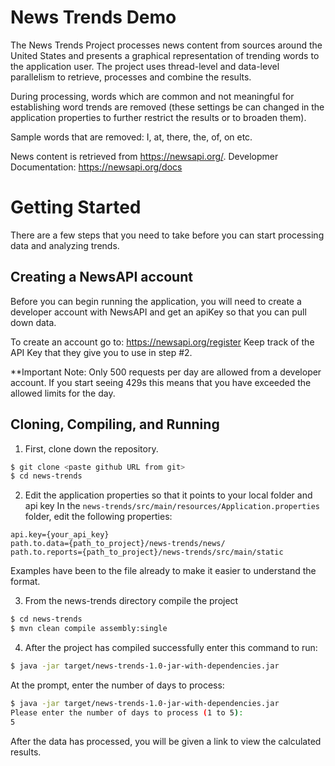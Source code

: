 # News Trends Demo

The News Trends Project processes news content from sources around the United States and presents a graphical representation of trending words to the application user. The project uses thread-level and data-level parallelism to retrieve, processes and combine the results. 

During processing, words which are common and not meaningful for establishing word trends are removed (these settings be can changed in the application properties to further restrict the results or to broaden them).

Sample words that are removed: I, at, there, the, of, on etc.

News content is retrieved from https://newsapi.org/.
Developmer Documentation: https://newsapi.org/docs

Getting Started
==========================

There are a few steps that you need to take before you can start processing data and analyzing trends.

Creating a NewsAPI account
--------------------------
Before you can begin running the application, you will need to create a developer account with NewsAPI and get an apiKey so that you can pull down data.

To create an account go to: https://newsapi.org/register
Keep track of the API Key that they give you to use in step #2.

**Important Note: Only 500 requests per day are allowed from a developer account. If you start seeing 429s this means that you have exceeded the allowed limits for the day.

Cloning, Compiling, and Running
--------------------------------

1. First, clone down the repository. 
```sh
$ git clone <paste github URL from git>
$ cd news-trends
```
2. Edit the application properties so that it points to your local folder and api key
In the `news-trends/src/main/resources/Application.properties` folder, edit the following properties:

```
api.key={your_api_key}
path.to.data={path_to_project}/news-trends/news/
path.to.reports={path_to_project}/news-trends/src/main/static
```
Examples have been to the file already to make it easier to understand the format.

3. From the news-trends directory compile the project
```sh
$ cd news-trends
$ mvn clean compile assembly:single
```

4. After the project has compiled successfully enter this command to run:
```sh
$ java -jar target/news-trends-1.0-jar-with-dependencies.jar 
```

At the prompt, enter the number of days to process: 
```sh
$ java -jar target/news-trends-1.0-jar-with-dependencies.jar
Please enter the number of days to process (1 to 5): 
5
```

After the data has processed, you will be given a link to view the calculated results.
